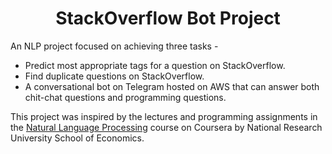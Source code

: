 <h1 align= "center"> StackOverflow Bot Project </h1>
An NLP project focused on achieving three tasks - 

  * Predict most appropriate tags for a question on StackOverflow.
  * Find duplicate questions on StackOverflow.
  * A conversational bot on Telegram hosted on AWS that can answer both chit-chat questions and programming questions.

This project was inspired by the lectures and programming assignments in the [Natural Language Processing](https://www.coursera.org/learn/language-processing) course on Coursera by National Research University School of Economics.
